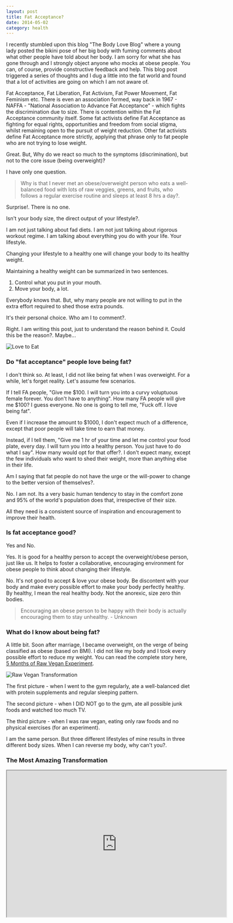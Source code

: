 ```yaml
---
layout: post
title: Fat Acceptance?
date: 2014-05-02
category: health
---
```


I recently stumbled upon this blog "The Body Love Blog" where a young lady posted the bikini pose of her big body with fuming comments about what other people have told about her body. I am sorry for what she has gone through and I strongly object anyone who mocks at obese people. You can, of course, provide constructive feedback and help. This blog post triggered a series of thoughts and I dug a little into the fat world and found that a lot of activities are going on which I am not aware of.  

Fat Acceptance, Fat Liberation, Fat Activism, Fat Power Movement, Fat Feminism etc. There is even an association formed, way back in 1967 - NAFFA - "National Association to Advance Fat Acceptance" - which fights the discrimination due to size. There is contention within the Fat Acceptance community itself. Some fat activists define Fat Acceptance as fighting for equal rights, opportunities and freedom from social stigma, whilst remaining open to the pursuit of weight reduction. Other fat activists define Fat Acceptance more strictly, applying that phrase only to fat people who are not trying to lose weight. 

Great. But, Why do we react so much to the symptoms (discrimination), but not to the core issue (being overweight)?

I have only one question. 

> Why is that I never met an obese/overweight person who eats a well-balanced food with lots of raw veggies, greens, and fruits, who follows a regular exercise routine and sleeps at least 8 hrs a day?. 

Surprise!. There is no one.

Isn't your body size, the direct output of your lifestyle?. 

I am not just talking about fad diets. I am not just talking about rigorous workout regime. I am talking about everything you do with your life. Your lifestyle.  

Changing your lifestyle to a healthy one will change your body to its healthy weight.  

Maintaining a healthy weight can be summarized in two sentences.  

1. Control what you put in your mouth.  
2. Move your body, a lot.  

Everybody knows that. But, why many people are not willing to put in the extra effort required to shed those extra pounds.  

It's their personal choice. Who am I to comment?.  

Right. I am writing this post, just to understand the reason behind it. Could this be the reason?. Maybe...
  
![Love to Eat]({{site.img-path}}/love-to-eat.jpg)  

### Do "fat acceptance" people love being fat?

I don't think so. At least, I did not like being fat when I was overweight. For a while, let's forget reality. Let's assume few scenarios.  

If I tell FA people, "Give me $100. I will turn you into a curvy voluptuous female forever. You don't have to anything". How many FA people will give me $100? I guess everyone. No one is going to tell me, "Fuck off. I love being fat".  

Even if I increase the amount to $1000, I don't expect much of a difference, except that poor people will take time to earn that money.  

Instead, if I tell them, "Give me 1 hr of your time and let me control your food plate, every day. I will turn you into a healthy person. You just have to do what I say". How many would opt for that offer?. I don't expect many, except the few individuals who want to shed their weight, more than anything else in their life.  

Am I saying that fat people do not have the urge or the will-power to change to the better version of themselves?.

No. I am not. Its a very basic human tendency to stay in the comfort zone and 95% of the world's population does that, irrespective of their size.   

All they need is a consistent source of inspiration and encouragement to improve their health.  

### Is fat acceptance good?

Yes and No.

Yes. It is good for a healthy person to accept the overweight/obese person, just like us. It helps to foster a collaborative, encouraging environment for obese people to think about changing their lifestyle.

No. It's not good to accept & love your obese body. Be discontent with your body and make every possible effort to make your body perfectly healthy. By healthy, I mean the real healthy body. Not the anorexic, size zero thin bodies.

> Encouraging an obese person to be happy with their body is actually encouraging them to stay unhealthy. - Unknown

### What do I know about being fat?

A little bit. Soon after marriage, I became overweight, on the verge of being classified as obese (based on BMI). I did not like my body and I took every possible effort to reduce my weight. You can read the complete story here, [5 Months of Raw Vegan Experiment]({{site.url}}/5-months-of-raw-vegan-experiment/).  

![Raw Vegan Transformation]({{site.img-path}}/5-months-raw-vegan-transformation.jpg)  

The first picture - when I went to the gym regularly, ate a well-balanced diet with protein supplements and regular sleeping pattern.  

The second picture - when I DID NOT go to the gym, ate all possible junk foods and watched too much TV.   

The third picture - when I was raw vegan, eating only raw foods and no physical exercises (for an experiment).  

I am the same person. But three different lifestyles of mine results in three different body sizes. When I can reverse my body, why can't you?.  

### The Most Amazing Transformation

<iframe width="600" height="400"
src="http://www.youtube.com/embed/qX9FSZJu448?autoplay=0">
</iframe>  
